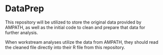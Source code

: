 # DataPrep
This repository will be utilized to store the original data provided by AMPATH, as well as the initial code to clean and prepare that data for further analysis.

When workstream analyses utilize the data from AMPATH, they should read the cleaned file directly into their R file from this repository. 
